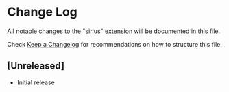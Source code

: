 # Change Log

All notable changes to the "sirius" extension will be documented in this file.

Check [Keep a Changelog](http://keepachangelog.com/) for recommendations on how to structure this file.

## [Unreleased]

- Initial release